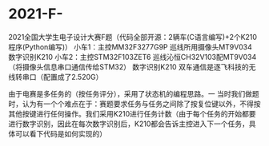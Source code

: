 # 2021-F-
2021全国大学生电子设计大赛F题（代码全部开源：2辆车(C语言编写)+2个K210程序(Python编写)）
小车1：主控MM32F3277G9P   巡线所用摄像头MT9V034     数字识别K210
小车2：主控STM32F103ZET6   巡线沁恒CH32V103配MT9V034（将摄像头信息串口通信传给STM32）     数字识别K210
双车通信是逐飞科技的无线转串口（配置成了2.520G）

由于电赛是多任务的（按任务评分），采用了状态机的编程思路。一
当时我们做题时，认为有一个个难点在于：赛题要求任务与任务之间除了按复位键以外，不得按其他按键进行任何操作。我们采用K210进行任务计数（由于每个任务的开始都要进行数字识别，因此在每次数字识别后，K210都会告诉主控进入下一个任务，具体可以看下代码是如何实现的）
